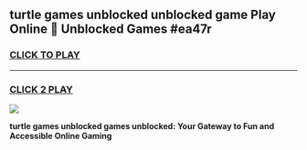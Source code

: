 
## turtle games unblocked unblocked game Play Online 👋 Unblocked Games #ea47r
<h3>
<a href="https://premium.freeplayer.one?title=turtle_games_unblocked&ref=21F">CLICK TO PLAY</a></h3>
<hr>

<h3>
<a href="https://premium.freeplayer.one?title=turtle_games_unblocked&ref=21F">CLICK 2 PLAY</a>
  
</h3>

<a href="https://premium.freeplayer.one?title=turtle_games_unblocked&ref=21F/"><img src="https://clearcache.store/games.png"></a>


**turtle games unblocked games unblocked: Your Gateway to Fun and Accessible Online Gaming**
